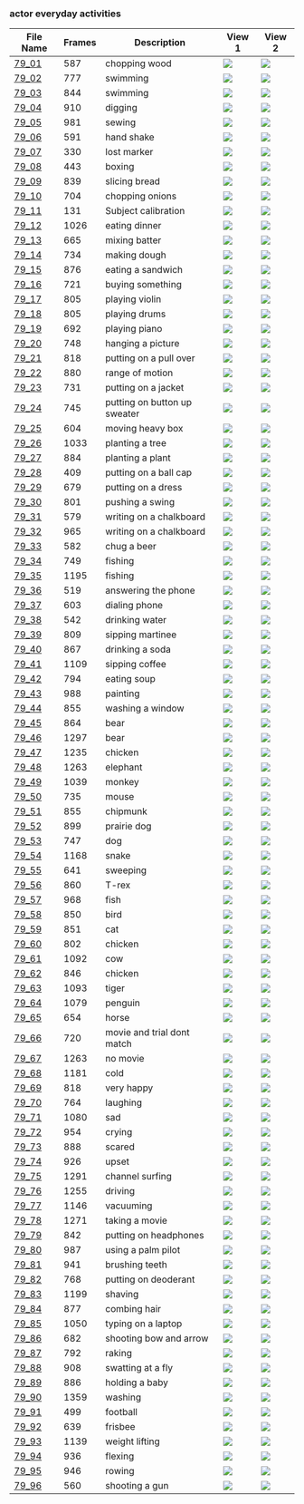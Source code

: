 ### actor everyday activities
|File Name|Frames|Description|View 1|View 2|
|-|-|-|-|-|
|[79_01](https://github.com/Shriinivas/cmubvh/raw/main/Sequence-076-080/79/Data/79_01.zip)|587|chopping wood|<img src="https://github.com/Shriinivas/cmubvhgifs/blob/main/Sequence-076-080/79/79_01_0.gif"/>|<img src="https://github.com/Shriinivas/cmubvhgifs/blob/main/Sequence-076-080/79/79_01_1.gif"/>|
|[79_02](https://github.com/Shriinivas/cmubvh/raw/main/Sequence-076-080/79/Data/79_02.zip)|777|swimming|<img src="https://github.com/Shriinivas/cmubvhgifs/blob/main/Sequence-076-080/79/79_02_0.gif"/>|<img src="https://github.com/Shriinivas/cmubvhgifs/blob/main/Sequence-076-080/79/79_02_1.gif"/>|
|[79_03](https://github.com/Shriinivas/cmubvh/raw/main/Sequence-076-080/79/Data/79_03.zip)|844|swimming|<img src="https://github.com/Shriinivas/cmubvhgifs/blob/main/Sequence-076-080/79/79_03_0.gif"/>|<img src="https://github.com/Shriinivas/cmubvhgifs/blob/main/Sequence-076-080/79/79_03_1.gif"/>|
|[79_04](https://github.com/Shriinivas/cmubvh/raw/main/Sequence-076-080/79/Data/79_04.zip)|910|digging|<img src="https://github.com/Shriinivas/cmubvhgifs/blob/main/Sequence-076-080/79/79_04_0.gif"/>|<img src="https://github.com/Shriinivas/cmubvhgifs/blob/main/Sequence-076-080/79/79_04_1.gif"/>|
|[79_05](https://github.com/Shriinivas/cmubvh/raw/main/Sequence-076-080/79/Data/79_05.zip)|981|sewing|<img src="https://github.com/Shriinivas/cmubvhgifs/blob/main/Sequence-076-080/79/79_05_0.gif"/>|<img src="https://github.com/Shriinivas/cmubvhgifs/blob/main/Sequence-076-080/79/79_05_1.gif"/>|
|[79_06](https://github.com/Shriinivas/cmubvh/raw/main/Sequence-076-080/79/Data/79_06.zip)|591|hand shake|<img src="https://github.com/Shriinivas/cmubvhgifs/blob/main/Sequence-076-080/79/79_06_0.gif"/>|<img src="https://github.com/Shriinivas/cmubvhgifs/blob/main/Sequence-076-080/79/79_06_1.gif"/>|
|[79_07](https://github.com/Shriinivas/cmubvh/raw/main/Sequence-076-080/79/Data/79_07.zip)|330|lost marker|<img src="https://github.com/Shriinivas/cmubvhgifs/blob/main/Sequence-076-080/79/79_07_0.gif"/>|<img src="https://github.com/Shriinivas/cmubvhgifs/blob/main/Sequence-076-080/79/79_07_1.gif"/>|
|[79_08](https://github.com/Shriinivas/cmubvh/raw/main/Sequence-076-080/79/Data/79_08.zip)|443|boxing|<img src="https://github.com/Shriinivas/cmubvhgifs/blob/main/Sequence-076-080/79/79_08_0.gif"/>|<img src="https://github.com/Shriinivas/cmubvhgifs/blob/main/Sequence-076-080/79/79_08_1.gif"/>|
|[79_09](https://github.com/Shriinivas/cmubvh/raw/main/Sequence-076-080/79/Data/79_09.zip)|839|slicing bread|<img src="https://github.com/Shriinivas/cmubvhgifs/blob/main/Sequence-076-080/79/79_09_0.gif"/>|<img src="https://github.com/Shriinivas/cmubvhgifs/blob/main/Sequence-076-080/79/79_09_1.gif"/>|
|[79_10](https://github.com/Shriinivas/cmubvh/raw/main/Sequence-076-080/79/Data/79_10.zip)|704|chopping onions|<img src="https://github.com/Shriinivas/cmubvhgifs/blob/main/Sequence-076-080/79/79_10_0.gif"/>|<img src="https://github.com/Shriinivas/cmubvhgifs/blob/main/Sequence-076-080/79/79_10_1.gif"/>|
|[79_11](https://github.com/Shriinivas/cmubvh/raw/main/Sequence-076-080/79/Data/79_11.zip)|131|Subject calibration|<img src="https://github.com/Shriinivas/cmubvhgifs/blob/main/Sequence-076-080/79/79_11_0.gif"/>|<img src="https://github.com/Shriinivas/cmubvhgifs/blob/main/Sequence-076-080/79/79_11_1.gif"/>|
|[79_12](https://github.com/Shriinivas/cmubvh/raw/main/Sequence-076-080/79/Data/79_12.zip)|1026|eating dinner|<img src="https://github.com/Shriinivas/cmubvhgifs/blob/main/Sequence-076-080/79/79_12_0.gif"/>|<img src="https://github.com/Shriinivas/cmubvhgifs/blob/main/Sequence-076-080/79/79_12_1.gif"/>|
|[79_13](https://github.com/Shriinivas/cmubvh/raw/main/Sequence-076-080/79/Data/79_13.zip)|665|mixing batter|<img src="https://github.com/Shriinivas/cmubvhgifs/blob/main/Sequence-076-080/79/79_13_0.gif"/>|<img src="https://github.com/Shriinivas/cmubvhgifs/blob/main/Sequence-076-080/79/79_13_1.gif"/>|
|[79_14](https://github.com/Shriinivas/cmubvh/raw/main/Sequence-076-080/79/Data/79_14.zip)|734|making dough|<img src="https://github.com/Shriinivas/cmubvhgifs/blob/main/Sequence-076-080/79/79_14_0.gif"/>|<img src="https://github.com/Shriinivas/cmubvhgifs/blob/main/Sequence-076-080/79/79_14_1.gif"/>|
|[79_15](https://github.com/Shriinivas/cmubvh/raw/main/Sequence-076-080/79/Data/79_15.zip)|876|eating a sandwich|<img src="https://github.com/Shriinivas/cmubvhgifs/blob/main/Sequence-076-080/79/79_15_0.gif"/>|<img src="https://github.com/Shriinivas/cmubvhgifs/blob/main/Sequence-076-080/79/79_15_1.gif"/>|
|[79_16](https://github.com/Shriinivas/cmubvh/raw/main/Sequence-076-080/79/Data/79_16.zip)|721|buying something|<img src="https://github.com/Shriinivas/cmubvhgifs/blob/main/Sequence-076-080/79/79_16_0.gif"/>|<img src="https://github.com/Shriinivas/cmubvhgifs/blob/main/Sequence-076-080/79/79_16_1.gif"/>|
|[79_17](https://github.com/Shriinivas/cmubvh/raw/main/Sequence-076-080/79/Data/79_17.zip)|805|playing violin|<img src="https://github.com/Shriinivas/cmubvhgifs/blob/main/Sequence-076-080/79/79_17_0.gif"/>|<img src="https://github.com/Shriinivas/cmubvhgifs/blob/main/Sequence-076-080/79/79_17_1.gif"/>|
|[79_18](https://github.com/Shriinivas/cmubvh/raw/main/Sequence-076-080/79/Data/79_18.zip)|805|playing drums|<img src="https://github.com/Shriinivas/cmubvhgifs/blob/main/Sequence-076-080/79/79_18_0.gif"/>|<img src="https://github.com/Shriinivas/cmubvhgifs/blob/main/Sequence-076-080/79/79_18_1.gif"/>|
|[79_19](https://github.com/Shriinivas/cmubvh/raw/main/Sequence-076-080/79/Data/79_19.zip)|692|playing piano|<img src="https://github.com/Shriinivas/cmubvhgifs/blob/main/Sequence-076-080/79/79_19_0.gif"/>|<img src="https://github.com/Shriinivas/cmubvhgifs/blob/main/Sequence-076-080/79/79_19_1.gif"/>|
|[79_20](https://github.com/Shriinivas/cmubvh/raw/main/Sequence-076-080/79/Data/79_20.zip)|748|hanging a picture|<img src="https://github.com/Shriinivas/cmubvhgifs/blob/main/Sequence-076-080/79/79_20_0.gif"/>|<img src="https://github.com/Shriinivas/cmubvhgifs/blob/main/Sequence-076-080/79/79_20_1.gif"/>|
|[79_21](https://github.com/Shriinivas/cmubvh/raw/main/Sequence-076-080/79/Data/79_21.zip)|818|putting on a pull over|<img src="https://github.com/Shriinivas/cmubvhgifs/blob/main/Sequence-076-080/79/79_21_0.gif"/>|<img src="https://github.com/Shriinivas/cmubvhgifs/blob/main/Sequence-076-080/79/79_21_1.gif"/>|
|[79_22](https://github.com/Shriinivas/cmubvh/raw/main/Sequence-076-080/79/Data/79_22.zip)|880|range of motion|<img src="https://github.com/Shriinivas/cmubvhgifs/blob/main/Sequence-076-080/79/79_22_0.gif"/>|<img src="https://github.com/Shriinivas/cmubvhgifs/blob/main/Sequence-076-080/79/79_22_1.gif"/>|
|[79_23](https://github.com/Shriinivas/cmubvh/raw/main/Sequence-076-080/79/Data/79_23.zip)|731|putting on a jacket|<img src="https://github.com/Shriinivas/cmubvhgifs/blob/main/Sequence-076-080/79/79_23_0.gif"/>|<img src="https://github.com/Shriinivas/cmubvhgifs/blob/main/Sequence-076-080/79/79_23_1.gif"/>|
|[79_24](https://github.com/Shriinivas/cmubvh/raw/main/Sequence-076-080/79/Data/79_24.zip)|745|putting on button up sweater|<img src="https://github.com/Shriinivas/cmubvhgifs/blob/main/Sequence-076-080/79/79_24_0.gif"/>|<img src="https://github.com/Shriinivas/cmubvhgifs/blob/main/Sequence-076-080/79/79_24_1.gif"/>|
|[79_25](https://github.com/Shriinivas/cmubvh/raw/main/Sequence-076-080/79/Data/79_25.zip)|604|moving heavy box|<img src="https://github.com/Shriinivas/cmubvhgifs/blob/main/Sequence-076-080/79/79_25_0.gif"/>|<img src="https://github.com/Shriinivas/cmubvhgifs/blob/main/Sequence-076-080/79/79_25_1.gif"/>|
|[79_26](https://github.com/Shriinivas/cmubvh/raw/main/Sequence-076-080/79/Data/79_26.zip)|1033|planting a tree|<img src="https://github.com/Shriinivas/cmubvhgifs/blob/main/Sequence-076-080/79/79_26_0.gif"/>|<img src="https://github.com/Shriinivas/cmubvhgifs/blob/main/Sequence-076-080/79/79_26_1.gif"/>|
|[79_27](https://github.com/Shriinivas/cmubvh/raw/main/Sequence-076-080/79/Data/79_27.zip)|884|planting a plant|<img src="https://github.com/Shriinivas/cmubvhgifs/blob/main/Sequence-076-080/79/79_27_0.gif"/>|<img src="https://github.com/Shriinivas/cmubvhgifs/blob/main/Sequence-076-080/79/79_27_1.gif"/>|
|[79_28](https://github.com/Shriinivas/cmubvh/raw/main/Sequence-076-080/79/Data/79_28.zip)|409|putting on a ball cap|<img src="https://github.com/Shriinivas/cmubvhgifs/blob/main/Sequence-076-080/79/79_28_0.gif"/>|<img src="https://github.com/Shriinivas/cmubvhgifs/blob/main/Sequence-076-080/79/79_28_1.gif"/>|
|[79_29](https://github.com/Shriinivas/cmubvh/raw/main/Sequence-076-080/79/Data/79_29.zip)|679|putting on a dress|<img src="https://github.com/Shriinivas/cmubvhgifs/blob/main/Sequence-076-080/79/79_29_0.gif"/>|<img src="https://github.com/Shriinivas/cmubvhgifs/blob/main/Sequence-076-080/79/79_29_1.gif"/>|
|[79_30](https://github.com/Shriinivas/cmubvh/raw/main/Sequence-076-080/79/Data/79_30.zip)|801|pushing a swing|<img src="https://github.com/Shriinivas/cmubvhgifs/blob/main/Sequence-076-080/79/79_30_0.gif"/>|<img src="https://github.com/Shriinivas/cmubvhgifs/blob/main/Sequence-076-080/79/79_30_1.gif"/>|
|[79_31](https://github.com/Shriinivas/cmubvh/raw/main/Sequence-076-080/79/Data/79_31.zip)|579|writing on a chalkboard|<img src="https://github.com/Shriinivas/cmubvhgifs/blob/main/Sequence-076-080/79/79_31_0.gif"/>|<img src="https://github.com/Shriinivas/cmubvhgifs/blob/main/Sequence-076-080/79/79_31_1.gif"/>|
|[79_32](https://github.com/Shriinivas/cmubvh/raw/main/Sequence-076-080/79/Data/79_32.zip)|965|writing on a chalkboard|<img src="https://github.com/Shriinivas/cmubvhgifs/blob/main/Sequence-076-080/79/79_32_0.gif"/>|<img src="https://github.com/Shriinivas/cmubvhgifs/blob/main/Sequence-076-080/79/79_32_1.gif"/>|
|[79_33](https://github.com/Shriinivas/cmubvh/raw/main/Sequence-076-080/79/Data/79_33.zip)|582|chug a beer|<img src="https://github.com/Shriinivas/cmubvhgifs/blob/main/Sequence-076-080/79/79_33_0.gif"/>|<img src="https://github.com/Shriinivas/cmubvhgifs/blob/main/Sequence-076-080/79/79_33_1.gif"/>|
|[79_34](https://github.com/Shriinivas/cmubvh/raw/main/Sequence-076-080/79/Data/79_34.zip)|749|fishing|<img src="https://github.com/Shriinivas/cmubvhgifs/blob/main/Sequence-076-080/79/79_34_0.gif"/>|<img src="https://github.com/Shriinivas/cmubvhgifs/blob/main/Sequence-076-080/79/79_34_1.gif"/>|
|[79_35](https://github.com/Shriinivas/cmubvh/raw/main/Sequence-076-080/79/Data/79_35.zip)|1195|fishing|<img src="https://github.com/Shriinivas/cmubvhgifs/blob/main/Sequence-076-080/79/79_35_0.gif"/>|<img src="https://github.com/Shriinivas/cmubvhgifs/blob/main/Sequence-076-080/79/79_35_1.gif"/>|
|[79_36](https://github.com/Shriinivas/cmubvh/raw/main/Sequence-076-080/79/Data/79_36.zip)|519|answering the phone|<img src="https://github.com/Shriinivas/cmubvhgifs/blob/main/Sequence-076-080/79/79_36_0.gif"/>|<img src="https://github.com/Shriinivas/cmubvhgifs/blob/main/Sequence-076-080/79/79_36_1.gif"/>|
|[79_37](https://github.com/Shriinivas/cmubvh/raw/main/Sequence-076-080/79/Data/79_37.zip)|603|dialing phone|<img src="https://github.com/Shriinivas/cmubvhgifs/blob/main/Sequence-076-080/79/79_37_0.gif"/>|<img src="https://github.com/Shriinivas/cmubvhgifs/blob/main/Sequence-076-080/79/79_37_1.gif"/>|
|[79_38](https://github.com/Shriinivas/cmubvh/raw/main/Sequence-076-080/79/Data/79_38.zip)|542|drinking water|<img src="https://github.com/Shriinivas/cmubvhgifs/blob/main/Sequence-076-080/79/79_38_0.gif"/>|<img src="https://github.com/Shriinivas/cmubvhgifs/blob/main/Sequence-076-080/79/79_38_1.gif"/>|
|[79_39](https://github.com/Shriinivas/cmubvh/raw/main/Sequence-076-080/79/Data/79_39.zip)|809|sipping martinee|<img src="https://github.com/Shriinivas/cmubvhgifs/blob/main/Sequence-076-080/79/79_39_0.gif"/>|<img src="https://github.com/Shriinivas/cmubvhgifs/blob/main/Sequence-076-080/79/79_39_1.gif"/>|
|[79_40](https://github.com/Shriinivas/cmubvh/raw/main/Sequence-076-080/79/Data/79_40.zip)|867|drinking a soda|<img src="https://github.com/Shriinivas/cmubvhgifs/blob/main/Sequence-076-080/79/79_40_0.gif"/>|<img src="https://github.com/Shriinivas/cmubvhgifs/blob/main/Sequence-076-080/79/79_40_1.gif"/>|
|[79_41](https://github.com/Shriinivas/cmubvh/raw/main/Sequence-076-080/79/Data/79_41.zip)|1109|sipping coffee|<img src="https://github.com/Shriinivas/cmubvhgifs/blob/main/Sequence-076-080/79/79_41_0.gif"/>|<img src="https://github.com/Shriinivas/cmubvhgifs/blob/main/Sequence-076-080/79/79_41_1.gif"/>|
|[79_42](https://github.com/Shriinivas/cmubvh/raw/main/Sequence-076-080/79/Data/79_42.zip)|794|eating soup|<img src="https://github.com/Shriinivas/cmubvhgifs/blob/main/Sequence-076-080/79/79_42_0.gif"/>|<img src="https://github.com/Shriinivas/cmubvhgifs/blob/main/Sequence-076-080/79/79_42_1.gif"/>|
|[79_43](https://github.com/Shriinivas/cmubvh/raw/main/Sequence-076-080/79/Data/79_43.zip)|988|painting|<img src="https://github.com/Shriinivas/cmubvhgifs/blob/main/Sequence-076-080/79/79_43_0.gif"/>|<img src="https://github.com/Shriinivas/cmubvhgifs/blob/main/Sequence-076-080/79/79_43_1.gif"/>|
|[79_44](https://github.com/Shriinivas/cmubvh/raw/main/Sequence-076-080/79/Data/79_44.zip)|855|washing a window|<img src="https://github.com/Shriinivas/cmubvhgifs/blob/main/Sequence-076-080/79/79_44_0.gif"/>|<img src="https://github.com/Shriinivas/cmubvhgifs/blob/main/Sequence-076-080/79/79_44_1.gif"/>|
|[79_45](https://github.com/Shriinivas/cmubvh/raw/main/Sequence-076-080/79/Data/79_45.zip)|864|bear|<img src="https://github.com/Shriinivas/cmubvhgifs/blob/main/Sequence-076-080/79/79_45_0.gif"/>|<img src="https://github.com/Shriinivas/cmubvhgifs/blob/main/Sequence-076-080/79/79_45_1.gif"/>|
|[79_46](https://github.com/Shriinivas/cmubvh/raw/main/Sequence-076-080/79/Data/79_46.zip)|1297|bear|<img src="https://github.com/Shriinivas/cmubvhgifs/blob/main/Sequence-076-080/79/79_46_0.gif"/>|<img src="https://github.com/Shriinivas/cmubvhgifs/blob/main/Sequence-076-080/79/79_46_1.gif"/>|
|[79_47](https://github.com/Shriinivas/cmubvh/raw/main/Sequence-076-080/79/Data/79_47.zip)|1235|chicken|<img src="https://github.com/Shriinivas/cmubvhgifs/blob/main/Sequence-076-080/79/79_47_0.gif"/>|<img src="https://github.com/Shriinivas/cmubvhgifs/blob/main/Sequence-076-080/79/79_47_1.gif"/>|
|[79_48](https://github.com/Shriinivas/cmubvh/raw/main/Sequence-076-080/79/Data/79_48.zip)|1263|elephant|<img src="https://github.com/Shriinivas/cmubvhgifs/blob/main/Sequence-076-080/79/79_48_0.gif"/>|<img src="https://github.com/Shriinivas/cmubvhgifs/blob/main/Sequence-076-080/79/79_48_1.gif"/>|
|[79_49](https://github.com/Shriinivas/cmubvh/raw/main/Sequence-076-080/79/Data/79_49.zip)|1039|monkey|<img src="https://github.com/Shriinivas/cmubvhgifs/blob/main/Sequence-076-080/79/79_49_0.gif"/>|<img src="https://github.com/Shriinivas/cmubvhgifs/blob/main/Sequence-076-080/79/79_49_1.gif"/>|
|[79_50](https://github.com/Shriinivas/cmubvh/raw/main/Sequence-076-080/79/Data/79_50.zip)|735|mouse|<img src="https://github.com/Shriinivas/cmubvhgifs/blob/main/Sequence-076-080/79/79_50_0.gif"/>|<img src="https://github.com/Shriinivas/cmubvhgifs/blob/main/Sequence-076-080/79/79_50_1.gif"/>|
|[79_51](https://github.com/Shriinivas/cmubvh/raw/main/Sequence-076-080/79/Data/79_51.zip)|855|chipmunk|<img src="https://github.com/Shriinivas/cmubvhgifs/blob/main/Sequence-076-080/79/79_51_0.gif"/>|<img src="https://github.com/Shriinivas/cmubvhgifs/blob/main/Sequence-076-080/79/79_51_1.gif"/>|
|[79_52](https://github.com/Shriinivas/cmubvh/raw/main/Sequence-076-080/79/Data/79_52.zip)|899|prairie dog|<img src="https://github.com/Shriinivas/cmubvhgifs/blob/main/Sequence-076-080/79/79_52_0.gif"/>|<img src="https://github.com/Shriinivas/cmubvhgifs/blob/main/Sequence-076-080/79/79_52_1.gif"/>|
|[79_53](https://github.com/Shriinivas/cmubvh/raw/main/Sequence-076-080/79/Data/79_53.zip)|747|dog|<img src="https://github.com/Shriinivas/cmubvhgifs/blob/main/Sequence-076-080/79/79_53_0.gif"/>|<img src="https://github.com/Shriinivas/cmubvhgifs/blob/main/Sequence-076-080/79/79_53_1.gif"/>|
|[79_54](https://github.com/Shriinivas/cmubvh/raw/main/Sequence-076-080/79/Data/79_54.zip)|1168|snake|<img src="https://github.com/Shriinivas/cmubvhgifs/blob/main/Sequence-076-080/79/79_54_0.gif"/>|<img src="https://github.com/Shriinivas/cmubvhgifs/blob/main/Sequence-076-080/79/79_54_1.gif"/>|
|[79_55](https://github.com/Shriinivas/cmubvh/raw/main/Sequence-076-080/79/Data/79_55.zip)|641|sweeping|<img src="https://github.com/Shriinivas/cmubvhgifs/blob/main/Sequence-076-080/79/79_55_0.gif"/>|<img src="https://github.com/Shriinivas/cmubvhgifs/blob/main/Sequence-076-080/79/79_55_1.gif"/>|
|[79_56](https://github.com/Shriinivas/cmubvh/raw/main/Sequence-076-080/79/Data/79_56.zip)|860|T-rex|<img src="https://github.com/Shriinivas/cmubvhgifs/blob/main/Sequence-076-080/79/79_56_0.gif"/>|<img src="https://github.com/Shriinivas/cmubvhgifs/blob/main/Sequence-076-080/79/79_56_1.gif"/>|
|[79_57](https://github.com/Shriinivas/cmubvh/raw/main/Sequence-076-080/79/Data/79_57.zip)|968|fish|<img src="https://github.com/Shriinivas/cmubvhgifs/blob/main/Sequence-076-080/79/79_57_0.gif"/>|<img src="https://github.com/Shriinivas/cmubvhgifs/blob/main/Sequence-076-080/79/79_57_1.gif"/>|
|[79_58](https://github.com/Shriinivas/cmubvh/raw/main/Sequence-076-080/79/Data/79_58.zip)|850|bird|<img src="https://github.com/Shriinivas/cmubvhgifs/blob/main/Sequence-076-080/79/79_58_0.gif"/>|<img src="https://github.com/Shriinivas/cmubvhgifs/blob/main/Sequence-076-080/79/79_58_1.gif"/>|
|[79_59](https://github.com/Shriinivas/cmubvh/raw/main/Sequence-076-080/79/Data/79_59.zip)|851|cat|<img src="https://github.com/Shriinivas/cmubvhgifs/blob/main/Sequence-076-080/79/79_59_0.gif"/>|<img src="https://github.com/Shriinivas/cmubvhgifs/blob/main/Sequence-076-080/79/79_59_1.gif"/>|
|[79_60](https://github.com/Shriinivas/cmubvh/raw/main/Sequence-076-080/79/Data/79_60.zip)|802|chicken|<img src="https://github.com/Shriinivas/cmubvhgifs/blob/main/Sequence-076-080/79/79_60_0.gif"/>|<img src="https://github.com/Shriinivas/cmubvhgifs/blob/main/Sequence-076-080/79/79_60_1.gif"/>|
|[79_61](https://github.com/Shriinivas/cmubvh/raw/main/Sequence-076-080/79/Data/79_61.zip)|1092|cow|<img src="https://github.com/Shriinivas/cmubvhgifs/blob/main/Sequence-076-080/79/79_61_0.gif"/>|<img src="https://github.com/Shriinivas/cmubvhgifs/blob/main/Sequence-076-080/79/79_61_1.gif"/>|
|[79_62](https://github.com/Shriinivas/cmubvh/raw/main/Sequence-076-080/79/Data/79_62.zip)|846|chicken|<img src="https://github.com/Shriinivas/cmubvhgifs/blob/main/Sequence-076-080/79/79_62_0.gif"/>|<img src="https://github.com/Shriinivas/cmubvhgifs/blob/main/Sequence-076-080/79/79_62_1.gif"/>|
|[79_63](https://github.com/Shriinivas/cmubvh/raw/main/Sequence-076-080/79/Data/79_63.zip)|1093|tiger|<img src="https://github.com/Shriinivas/cmubvhgifs/blob/main/Sequence-076-080/79/79_63_0.gif"/>|<img src="https://github.com/Shriinivas/cmubvhgifs/blob/main/Sequence-076-080/79/79_63_1.gif"/>|
|[79_64](https://github.com/Shriinivas/cmubvh/raw/main/Sequence-076-080/79/Data/79_64.zip)|1079|penguin|<img src="https://github.com/Shriinivas/cmubvhgifs/blob/main/Sequence-076-080/79/79_64_0.gif"/>|<img src="https://github.com/Shriinivas/cmubvhgifs/blob/main/Sequence-076-080/79/79_64_1.gif"/>|
|[79_65](https://github.com/Shriinivas/cmubvh/raw/main/Sequence-076-080/79/Data/79_65.zip)|654|horse|<img src="https://github.com/Shriinivas/cmubvhgifs/blob/main/Sequence-076-080/79/79_65_0.gif"/>|<img src="https://github.com/Shriinivas/cmubvhgifs/blob/main/Sequence-076-080/79/79_65_1.gif"/>|
|[79_66](https://github.com/Shriinivas/cmubvh/raw/main/Sequence-076-080/79/Data/79_66.zip)|720|movie and trial dont match|<img src="https://github.com/Shriinivas/cmubvhgifs/blob/main/Sequence-076-080/79/79_66_0.gif"/>|<img src="https://github.com/Shriinivas/cmubvhgifs/blob/main/Sequence-076-080/79/79_66_1.gif"/>|
|[79_67](https://github.com/Shriinivas/cmubvh/raw/main/Sequence-076-080/79/Data/79_67.zip)|1263|no movie|<img src="https://github.com/Shriinivas/cmubvhgifs/blob/main/Sequence-076-080/79/79_67_0.gif"/>|<img src="https://github.com/Shriinivas/cmubvhgifs/blob/main/Sequence-076-080/79/79_67_1.gif"/>|
|[79_68](https://github.com/Shriinivas/cmubvh/raw/main/Sequence-076-080/79/Data/79_68.zip)|1181|cold|<img src="https://github.com/Shriinivas/cmubvhgifs/blob/main/Sequence-076-080/79/79_68_0.gif"/>|<img src="https://github.com/Shriinivas/cmubvhgifs/blob/main/Sequence-076-080/79/79_68_1.gif"/>|
|[79_69](https://github.com/Shriinivas/cmubvh/raw/main/Sequence-076-080/79/Data/79_69.zip)|818|very happy|<img src="https://github.com/Shriinivas/cmubvhgifs/blob/main/Sequence-076-080/79/79_69_0.gif"/>|<img src="https://github.com/Shriinivas/cmubvhgifs/blob/main/Sequence-076-080/79/79_69_1.gif"/>|
|[79_70](https://github.com/Shriinivas/cmubvh/raw/main/Sequence-076-080/79/Data/79_70.zip)|764|laughing|<img src="https://github.com/Shriinivas/cmubvhgifs/blob/main/Sequence-076-080/79/79_70_0.gif"/>|<img src="https://github.com/Shriinivas/cmubvhgifs/blob/main/Sequence-076-080/79/79_70_1.gif"/>|
|[79_71](https://github.com/Shriinivas/cmubvh/raw/main/Sequence-076-080/79/Data/79_71.zip)|1080|sad|<img src="https://github.com/Shriinivas/cmubvhgifs/blob/main/Sequence-076-080/79/79_71_0.gif"/>|<img src="https://github.com/Shriinivas/cmubvhgifs/blob/main/Sequence-076-080/79/79_71_1.gif"/>|
|[79_72](https://github.com/Shriinivas/cmubvh/raw/main/Sequence-076-080/79/Data/79_72.zip)|954|crying|<img src="https://github.com/Shriinivas/cmubvhgifs/blob/main/Sequence-076-080/79/79_72_0.gif"/>|<img src="https://github.com/Shriinivas/cmubvhgifs/blob/main/Sequence-076-080/79/79_72_1.gif"/>|
|[79_73](https://github.com/Shriinivas/cmubvh/raw/main/Sequence-076-080/79/Data/79_73.zip)|888|scared|<img src="https://github.com/Shriinivas/cmubvhgifs/blob/main/Sequence-076-080/79/79_73_0.gif"/>|<img src="https://github.com/Shriinivas/cmubvhgifs/blob/main/Sequence-076-080/79/79_73_1.gif"/>|
|[79_74](https://github.com/Shriinivas/cmubvh/raw/main/Sequence-076-080/79/Data/79_74.zip)|926|upset|<img src="https://github.com/Shriinivas/cmubvhgifs/blob/main/Sequence-076-080/79/79_74_0.gif"/>|<img src="https://github.com/Shriinivas/cmubvhgifs/blob/main/Sequence-076-080/79/79_74_1.gif"/>|
|[79_75](https://github.com/Shriinivas/cmubvh/raw/main/Sequence-076-080/79/Data/79_75.zip)|1291|channel surfing|<img src="https://github.com/Shriinivas/cmubvhgifs/blob/main/Sequence-076-080/79/79_75_0.gif"/>|<img src="https://github.com/Shriinivas/cmubvhgifs/blob/main/Sequence-076-080/79/79_75_1.gif"/>|
|[79_76](https://github.com/Shriinivas/cmubvh/raw/main/Sequence-076-080/79/Data/79_76.zip)|1255|driving|<img src="https://github.com/Shriinivas/cmubvhgifs/blob/main/Sequence-076-080/79/79_76_0.gif"/>|<img src="https://github.com/Shriinivas/cmubvhgifs/blob/main/Sequence-076-080/79/79_76_1.gif"/>|
|[79_77](https://github.com/Shriinivas/cmubvh/raw/main/Sequence-076-080/79/Data/79_77.zip)|1146|vacuuming|<img src="https://github.com/Shriinivas/cmubvhgifs/blob/main/Sequence-076-080/79/79_77_0.gif"/>|<img src="https://github.com/Shriinivas/cmubvhgifs/blob/main/Sequence-076-080/79/79_77_1.gif"/>|
|[79_78](https://github.com/Shriinivas/cmubvh/raw/main/Sequence-076-080/79/Data/79_78.zip)|1271|taking a movie|<img src="https://github.com/Shriinivas/cmubvhgifs/blob/main/Sequence-076-080/79/79_78_0.gif"/>|<img src="https://github.com/Shriinivas/cmubvhgifs/blob/main/Sequence-076-080/79/79_78_1.gif"/>|
|[79_79](https://github.com/Shriinivas/cmubvh/raw/main/Sequence-076-080/79/Data/79_79.zip)|842|putting on headphones|<img src="https://github.com/Shriinivas/cmubvhgifs/blob/main/Sequence-076-080/79/79_79_0.gif"/>|<img src="https://github.com/Shriinivas/cmubvhgifs/blob/main/Sequence-076-080/79/79_79_1.gif"/>|
|[79_80](https://github.com/Shriinivas/cmubvh/raw/main/Sequence-076-080/79/Data/79_80.zip)|987|using a palm pilot|<img src="https://github.com/Shriinivas/cmubvhgifs/blob/main/Sequence-076-080/79/79_80_0.gif"/>|<img src="https://github.com/Shriinivas/cmubvhgifs/blob/main/Sequence-076-080/79/79_80_1.gif"/>|
|[79_81](https://github.com/Shriinivas/cmubvh/raw/main/Sequence-076-080/79/Data/79_81.zip)|941|brushing teeth|<img src="https://github.com/Shriinivas/cmubvhgifs/blob/main/Sequence-076-080/79/79_81_0.gif"/>|<img src="https://github.com/Shriinivas/cmubvhgifs/blob/main/Sequence-076-080/79/79_81_1.gif"/>|
|[79_82](https://github.com/Shriinivas/cmubvh/raw/main/Sequence-076-080/79/Data/79_82.zip)|768|putting on deoderant|<img src="https://github.com/Shriinivas/cmubvhgifs/blob/main/Sequence-076-080/79/79_82_0.gif"/>|<img src="https://github.com/Shriinivas/cmubvhgifs/blob/main/Sequence-076-080/79/79_82_1.gif"/>|
|[79_83](https://github.com/Shriinivas/cmubvh/raw/main/Sequence-076-080/79/Data/79_83.zip)|1199|shaving|<img src="https://github.com/Shriinivas/cmubvhgifs/blob/main/Sequence-076-080/79/79_83_0.gif"/>|<img src="https://github.com/Shriinivas/cmubvhgifs/blob/main/Sequence-076-080/79/79_83_1.gif"/>|
|[79_84](https://github.com/Shriinivas/cmubvh/raw/main/Sequence-076-080/79/Data/79_84.zip)|877|combing hair|<img src="https://github.com/Shriinivas/cmubvhgifs/blob/main/Sequence-076-080/79/79_84_0.gif"/>|<img src="https://github.com/Shriinivas/cmubvhgifs/blob/main/Sequence-076-080/79/79_84_1.gif"/>|
|[79_85](https://github.com/Shriinivas/cmubvh/raw/main/Sequence-076-080/79/Data/79_85.zip)|1050|typing on a laptop|<img src="https://github.com/Shriinivas/cmubvhgifs/blob/main/Sequence-076-080/79/79_85_0.gif"/>|<img src="https://github.com/Shriinivas/cmubvhgifs/blob/main/Sequence-076-080/79/79_85_1.gif"/>|
|[79_86](https://github.com/Shriinivas/cmubvh/raw/main/Sequence-076-080/79/Data/79_86.zip)|682|shooting bow and arrow|<img src="https://github.com/Shriinivas/cmubvhgifs/blob/main/Sequence-076-080/79/79_86_0.gif"/>|<img src="https://github.com/Shriinivas/cmubvhgifs/blob/main/Sequence-076-080/79/79_86_1.gif"/>|
|[79_87](https://github.com/Shriinivas/cmubvh/raw/main/Sequence-076-080/79/Data/79_87.zip)|792|raking|<img src="https://github.com/Shriinivas/cmubvhgifs/blob/main/Sequence-076-080/79/79_87_0.gif"/>|<img src="https://github.com/Shriinivas/cmubvhgifs/blob/main/Sequence-076-080/79/79_87_1.gif"/>|
|[79_88](https://github.com/Shriinivas/cmubvh/raw/main/Sequence-076-080/79/Data/79_88.zip)|908|swatting at a fly|<img src="https://github.com/Shriinivas/cmubvhgifs/blob/main/Sequence-076-080/79/79_88_0.gif"/>|<img src="https://github.com/Shriinivas/cmubvhgifs/blob/main/Sequence-076-080/79/79_88_1.gif"/>|
|[79_89](https://github.com/Shriinivas/cmubvh/raw/main/Sequence-076-080/79/Data/79_89.zip)|886|holding a baby|<img src="https://github.com/Shriinivas/cmubvhgifs/blob/main/Sequence-076-080/79/79_89_0.gif"/>|<img src="https://github.com/Shriinivas/cmubvhgifs/blob/main/Sequence-076-080/79/79_89_1.gif"/>|
|[79_90](https://github.com/Shriinivas/cmubvh/raw/main/Sequence-076-080/79/Data/79_90.zip)|1359|washing|<img src="https://github.com/Shriinivas/cmubvhgifs/blob/main/Sequence-076-080/79/79_90_0.gif"/>|<img src="https://github.com/Shriinivas/cmubvhgifs/blob/main/Sequence-076-080/79/79_90_1.gif"/>|
|[79_91](https://github.com/Shriinivas/cmubvh/raw/main/Sequence-076-080/79/Data/79_91.zip)|499|football|<img src="https://github.com/Shriinivas/cmubvhgifs/blob/main/Sequence-076-080/79/79_91_0.gif"/>|<img src="https://github.com/Shriinivas/cmubvhgifs/blob/main/Sequence-076-080/79/79_91_1.gif"/>|
|[79_92](https://github.com/Shriinivas/cmubvh/raw/main/Sequence-076-080/79/Data/79_92.zip)|639|frisbee|<img src="https://github.com/Shriinivas/cmubvhgifs/blob/main/Sequence-076-080/79/79_92_0.gif"/>|<img src="https://github.com/Shriinivas/cmubvhgifs/blob/main/Sequence-076-080/79/79_92_1.gif"/>|
|[79_93](https://github.com/Shriinivas/cmubvh/raw/main/Sequence-076-080/79/Data/79_93.zip)|1139|weight lifting|<img src="https://github.com/Shriinivas/cmubvhgifs/blob/main/Sequence-076-080/79/79_93_0.gif"/>|<img src="https://github.com/Shriinivas/cmubvhgifs/blob/main/Sequence-076-080/79/79_93_1.gif"/>|
|[79_94](https://github.com/Shriinivas/cmubvh/raw/main/Sequence-076-080/79/Data/79_94.zip)|936|flexing|<img src="https://github.com/Shriinivas/cmubvhgifs/blob/main/Sequence-076-080/79/79_94_0.gif"/>|<img src="https://github.com/Shriinivas/cmubvhgifs/blob/main/Sequence-076-080/79/79_94_1.gif"/>|
|[79_95](https://github.com/Shriinivas/cmubvh/raw/main/Sequence-076-080/79/Data/79_95.zip)|946|rowing|<img src="https://github.com/Shriinivas/cmubvhgifs/blob/main/Sequence-076-080/79/79_95_0.gif"/>|<img src="https://github.com/Shriinivas/cmubvhgifs/blob/main/Sequence-076-080/79/79_95_1.gif"/>|
|[79_96](https://github.com/Shriinivas/cmubvh/raw/main/Sequence-076-080/79/Data/79_96.zip)|560|shooting a gun|<img src="https://github.com/Shriinivas/cmubvhgifs/blob/main/Sequence-076-080/79/79_96_0.gif"/>|<img src="https://github.com/Shriinivas/cmubvhgifs/blob/main/Sequence-076-080/79/79_96_1.gif"/>|
